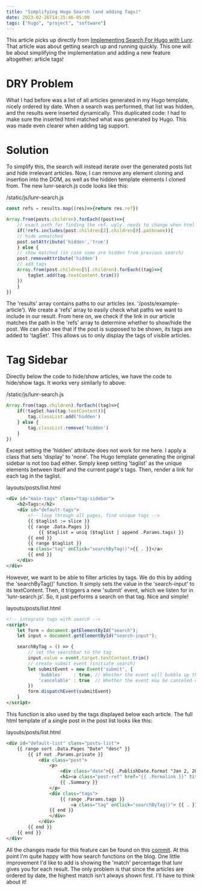 ```yaml
---
title: "Simplifying Hugo Search (and adding Tags)"
date: 2023-02-26T14:25:46-05:00
tags: ["hugo", "project", "software"]
---
```


This article picks up directly from [Implementing Search For Hugo with Lunr](/posts/implementing-search-for-hugo). That article was about getting search up and running quickly. This one will be about simplifying the implementation and adding a new feature altogether: article tags! 

<!--more-->

# DRY Problem 
What I had before was a list of all articles generated in my Hugo template, nicely ordered by date. When a search was performed, that list was hidden, and the results were inserted dynamically. This duplicated code: I had to make sure the inserted html matched what was generated by Hugo. This was made even clearer when adding tag support.

# Solution
To simplify this, the search will instead iterate over the generated posts list and hide irrelevant articles. Now, I can remove any element cloning and insertion into the DOM, as well as the hidden template elements I cloned from.
The new lunr-search.js code looks like this:

/static/js/lunr-search.js
```js
const refs = results.map((res)=>{return res.ref})

Array.from(posts.children).forEach((post)=>{
    // exact path for finding the ref. ugly. needs to change when html structure changes
    if(!refs.includes(post.children[2].children[0].pathname)){
    // hide unmatched
    post.setAttribute('hidden','true')
    } else {
    // show matched (in case some are hidden from previous search)
    post.removeAttribute('hidden')
    // add tags
    Array.from(post.children[5].children).forEach((tag)=>{
        tagSet.add(tag.textContent.trim())
    })
    }
})
```

The 'results' array contains paths to our articles (ex. '/posts/example-article'). We create a 'refs' array to easily check what paths we want to include in our result. From here on, we check if the link in our article matches the path in the 'refs' array to determine whether to show/hide the post.
We can also see that if the post is supposed to be shown, its tags are added to 'tagSet'. This allows us to only display the tags of visible articles.

# Tag Sidebar
Directly below the code to hide/show articles, we have the code to hide/show tags. It works very similarly to above:

/static/js/lunr-search.js
```js
Array.from(tags.children).forEach((tag)=>{
    if(!tagSet.has(tag.textContent)){
        tag.classList.add('hidden')
    } else {
        tag.classList.remove('hidden')
    }
})
```

Except setting the 'hidden' attribute does not work for me here. I apply a class that sets 'display' to 'none'.
The Hugo template generating the original sidebar is not too bad either. Simply keep setting 'taglist' as the unique elements between itself and the current page's tags. Then, render a link for each tag in the taglist.

layouts/posts/list.html
```html
<div id="main-tags" class="tag-sidebar">
    <h2>Tags:</h2>
    <div id="default-tags">
        <!-- loop through all pages, find unique tags -->
        {{ $taglist := slice }} 
        {{ range .Data.Pages }}
            {{ $taglist = uniq ($taglist | append .Params.tags) }}
        {{ end }}
        {{ range $taglist }}
        <a class="tag" onClick="searchByTag()">{{ . }}</a>
        {{ end }}
    </div>
</div>
```

However, we want to be able to filter articles by tags. We do this by adding the 'searchByTag()' function. It simply sets the value in the 'search-input' to its textContent. Then, it triggers a new 'submit' event, which we listen for in 'lunr-search.js'. So, it just performs a search on that tag. Nice and simple! 

layouts/posts/list.html
```html
<!-- integrate tags with search -->
<script>
    let form = document.getElementById("search");
    let input = document.getElementById("search-input");

    searchByTag = () => {
        // set the searchbar to the tag
        input.value = event.target.textContent.trim()
        // create submit event (initiate search)
        let submitEvent = new Event('submit', {
            'bubbles'    : true, // Whether the event will bubble up through the DOM or not
            'cancelable' : true  // Whether the event may be canceled or not
        })
        form.dispatchEvent(submitEvent)
    }
</script>
```

This function is also used by the tags displayed below each article. The full html template of a single post in the post list looks like this:

layouts/posts/list.html
```html
<div id="default-list" class="posts-list">
    {{ range sort .Data.Pages "Date" "desc" }}
        {{ if not .Params.private }}
            <div class="post">
                <p>
                    <div class="date">{{ .PublishDate.Format "Jan 2, 2006" }}</div>    
                    <h1><a class="post-ref" href="{{ .Permalink }}" title="{{ .Title }}">{{ .Title }}</a></h1>
                    {{ .Summary }}
                </p>
                <div class="tags">
                    {{ range .Params.tags }}
                        <a class="tag" onClick="searchByTag()"> {{ . }} </a>
                {{ end }}
                </div>
            </div>
        {{ end }}
    {{ end }}
</div>

```

All the changes made for this feature can be found on this [commit](https://github.com/sashco-m/sashcov2/commit/50117346c94ccb815ad0893cf26f22fe3059ccc2). At this point I'm quite happy with how search functions on the blog. One little improvement I'd like to add is showing the 'match' percentage that lunr gives you for each result. The only problem is that since the articles are ordered by date, the highest match isn't always shown first. I'll have to think about it!